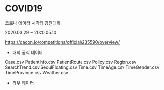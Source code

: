 # COVID19

코로나 데이터 시각화 경진대회

2020.03.29 ~ 2020.05.10

https://dacon.io/competitions/official/235590/overview/

* 대회 공식 데이터

Case.csv
PatientInfo.csv
PatientRoute.csv
Policy.csv
Region.csv
SearchTrend.csv
SeoulFloating.csv
Time.csv
TimeAge.csv
TimeGender.csv
TimeProvince.csv
Weather.csv

* 외부 데이터
